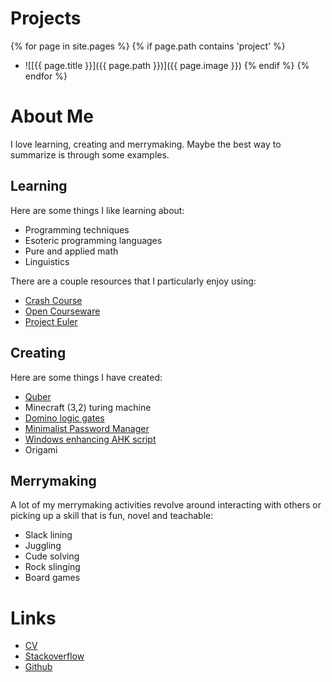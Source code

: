 # Projects

{% for page in site.pages %}
  {% if page.path contains 'project' %}
- ![[{{ page.title }}]({{ page.path }})]({{ page.image }})
  {% endif %}
{% endfor %}

# About Me
I love learning, creating and merrymaking. Maybe the best way to summarize is through some examples.

## Learning
Here are some things I like learning about:

 - Programming techniques
 - Esoteric programming languages
 - Pure and applied math
 - Linguistics
 
There are a couple resources that I particularly enjoy using:

 - [Crash Course](https://www.youtube.com/user/crashcourse)
 - [Open Courseware](https://ocw.mit.edu/courses/find-by-topic/)
 - [Project Euler](https://projecteuler.net)
 
## Creating
Here are some things I have created:

 - [Quber](/projects/quber.html)
 - Minecraft (3,2) turing machine
 - [Domino logic gates](https://codegolf.stackexchange.com/questions/82938/golf-all-the-16-logic-gates-with-2-inputs-and-1-output/91472#91472)
 - [Minimalist Password Manager](https://gist.github.com/NonlinearFruit/7b6f72f97f0d70086f3f229fbf23850f)
 - [Windows enhancing AHK script](https://github.com/NonlinearFruit/Ultimate)
 - Origami
 
## Merrymaking
A lot of my merrymaking activities revolve around interacting with others or picking up a skill that is fun, novel and teachable:

 - Slack lining
 - Juggling
 - Cude solving
 - Rock slinging
 - Board games

# Links
- [CV](https://stackoverflow.com/cv/nonlinearfruit)
- [Stackoverflow](https://stackoverflow.com/users/4769802/nonlinearfruit?tab=profile)
- [Github](https://github.com/NonlinearFruit)
